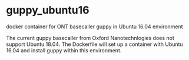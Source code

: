 # guppy_ubuntu16
docker container for ONT basecaller guppy in Ubuntu 16.04 environment

The current guppy basecaller from Oxford Nanotechnlogies does not support Ubuntu 18.04.
The Dockerfile will set up a container with Ubuntu 16.04 and install guppy within this environment.
